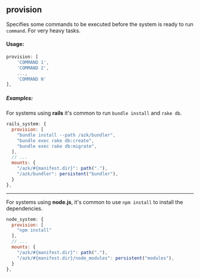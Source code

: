## provision

Specifies some commands to be executed before the system is ready to run `command`. For very heavy tasks.

#### Usage:

```js
provision: [
    'COMMAND 1',
    'COMMAND 2',
    ...,
    'COMMAND N'
],
```

##### Examples:

For systems using __rails__ it's common to run `bundle install` and `rake db`.

```js
rails_system: {
  provision: [
    "bundle install --path /azk/bundler",
    "bundle exec rake db:create",
    "bundle exec rake db:migrate",
  ],
  // ...
  mounts: {
    "/azk/#{manifest.dir}": path("."),
    "/azk/bundler": persistent("bundler"),
  }
},
```

____________________
For systems using __node.js__, it's common to use `npm install` to install the dependencies.

```js
node_system: {
  provision: [
    "npm install"
  ],
  // ...
  mounts: {
    "/azk/#{manifest.dir}": path("."),
    "/azk/#{manifest.dir}/node_modules": persistent("modules"),
  }
},
```
